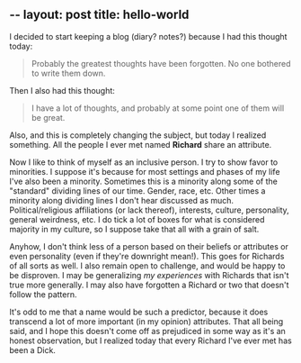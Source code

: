--
layout: post
title: hello-world
---

I decided to start keeping a blog (diary? notes?) because I had this thought today:

> Probably the greatest thoughts have been forgotten. No one bothered to write them down.

Then I also had this thought:

> I have a lot of thoughts, and probably at some point one of them will be great.

Also, and this is completely changing the subject, but today I realized something. All the people I ever met named **Richard** share an attribute.

Now I like to think of myself as an inclusive person. I try to show favor to minorities. I suppose it's because for most settings and phases of my life I've also been a minority. Sometimes this is a minority along some of the "standard" dividing lines of our time. Gender, race, etc. Other times a minority along dividing lines I don't hear discussed as much. Political/religious affiliations (or lack thereof), interests, culture, personality, general weirdness, etc. I do tick a lot of boxes for what is considered majority in my culture, so I suppose take that all with a grain of salt.

Anyhow, I don't think less of a person based on their beliefs or attributes or even personality (even if they're downright mean!). This goes for Richards of all sorts as well. I also remain open to challenge, and would be happy to be disproven. I may be generalizing *my experiences* with Richards that isn't true more generally. I may also have forgotten a Richard or two that doesn't follow the pattern.

It's odd to me that a name would be such a predictor, because it does transcend a lot of more important (in my opinion) attributes. That all being said, and I hope this doesn't come off as prejudiced in some way as it's an honest observation, but I realized today that every Richard I've ever met has been a Dick.

